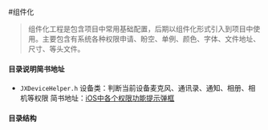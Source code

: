 #组件化
> 组件化工程是包含项目中常用基础配置，后期以组件化形式引入到项目中使用。主要包含有系统各种权限申请、盼空、单例、颜色、字体、文件地址、尺寸、等头文件。

#### 目录说明简书地址
- ```JXDeviceHelper.h```
设备类：判断当前设备麦克风、通讯录、通知、相册、相机等权限
简书地址：[iOS中各个权限功能提示弹框](https://www.jianshu.com/p/00bbd06ac520)
#### 目录结构
